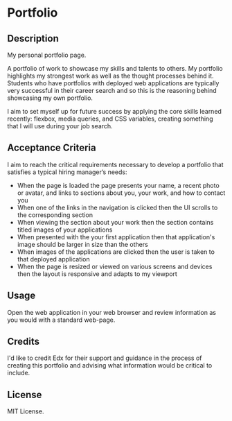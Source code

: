 # Portfolio

## Description

My personal portfolio page. 

A portfolio of work to showcase my skills and talents to others. My portfolio highlights my strongest work as well as the thought processes behind it. Students who have portfolios with deployed web applications are typically very successful in their career search and so this is the reasoning behind showcasing my own portfolio. 

I aim to set myself up for future success by applying the core skills learned recently: flexbox, media queries, and CSS variables, creating something that I will use during your job search.


## Acceptance Criteria

I aim to reach the critical requirements necessary to develop a portfolio that satisfies a typical hiring manager’s needs:

* When the page is loaded the page presents your name, a recent photo or avatar, and links to sections about you, your work, and how to contact you
* When one of the links in the navigation is clicked then the UI scrolls to the corresponding section
* When viewing the section about your work then the section contains titled images of your applications
* When presented with the your first application then that application's image should be larger in size than the others
* When images of the applications are clicked then the user is taken to that deployed application
* When the page is resized or viewed on various screens and devices then the layout is responsive and adapts to my viewport


## Usage 

Open the web application in your web browser and review information as you would with a standard web-page.


## Credits

I'd  like to credit Edx for their support and guidance in the process of creating this portfolio and advising what information would be critical to include.


## License 

MIT License.
